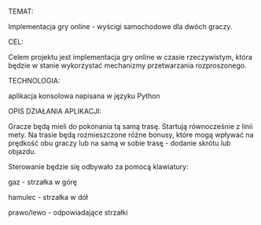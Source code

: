 TEMAT:

Implementacja gry online - wyścigi samochodowe dla dwóch graczy. 

CEL:

Celem projektu jest implementacja gry online w czasie rzeczywistym, która będzie w stanie wykorzystać mechanizmy przetwarzania rozproszonego.

TECHNOLOGIA:

aplikacja konsolowa napisana w języku Python

OPIS DZIAŁANIA APLIKACJI:

Gracze będą mieli do pokonania tą samą trasę. Startują równocześnie z linii mety. Na trasie będą rozmieszczone różne bonusy, które mogą wpływać na prędkość obu graczy lub na samą w sobie trasę - dodanie skrótu lub objazdu.

Sterowanie będzie się odbywało za pomocą klawiatury:

gaz - strzałka w górę

hamulec - strzałka w dół

prawo/lewo - odpowiadające strzałki
